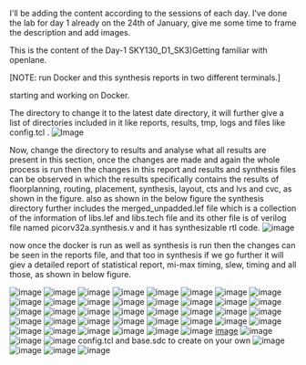 I'll be adding the content according to the sessions of each day. I've done the lab for day 1 already on the 24th of January, give me some time to frame the description and add images.

This is the content of the Day-1 SKY130_D1_SK3)Getting familiar with openlane.

[NOTE: run Docker and this synthesis reports in two different terminals.] 

starting and working on Docker.

The directory to change it to the latest date directory, it will further give a list of directories included in it like reports, results, tmp, logs and files like config.tcl .
![Image](https://github.com/user-attachments/assets/9129308a-620f-4cbf-90ad-8da17c2844e0)

Now, change the directory to results and analyse what all results are present in this section, once the changes are made and again the whole process is run then the changes in this report and results and synthesis files can be observed in which the results specifically contains the results of floorplanning, routing, placement, synthesis, layout, cts and lvs and cvc, as shown in the figure. also as shown in the below figure the synthesis directory further includes the merged_unpadded.lef file which is a collection of the information of libs.lef and libs.tech file and its other file is of verilog file named picorv32a.synthesis.v and it has synthesizable rtl code. 
![image](https://github.com/user-attachments/assets/99769103-7af6-44ef-8f05-ea7eddcec7b1)

now once the docker is run as well as synthesis is run then the changes can be seen in the reports file, and that too in synthesis if we go further it will giev a detailed report of statistical report, mi-max timing, slew, timing and all those, as shown in below figure.

![image](https://github.com/user-attachments/assets/1caddd3a-55ef-48c4-aff2-17db8c6955bc)
![image](https://github.com/user-attachments/assets/056bcee8-18a8-48f2-a743-c867d815ed14)
![image](https://github.com/user-attachments/assets/41926281-8941-48f1-aabf-28f5db8db9ff)
![image](https://github.com/user-attachments/assets/57ae1a93-4e0f-48cb-83ff-233cedc2d2da)
![image](https://github.com/user-attachments/assets/ddadd7f6-0e51-4611-a1e7-9a7e9351a904)
![image](https://github.com/user-attachments/assets/cd6e8cae-153e-4dee-8dc0-bfe87d3ea406)
![image](https://github.com/user-attachments/assets/d92b8857-5c51-434d-99d5-79cb825310c2)
![image](https://github.com/user-attachments/assets/7f300e8e-5a9a-4602-bd80-726aa4e245de)
![image](https://github.com/user-attachments/assets/bb7a5911-7bec-4757-9c2f-90c1f777720b)
![image](https://github.com/user-attachments/assets/00cc5bc9-602f-4066-b53d-c484f69e8ec4)
![image](https://github.com/user-attachments/assets/3d2b6332-d671-4f10-af9e-89532cb097a8)
![image](https://github.com/user-attachments/assets/b34a477d-7ae9-46ec-a75d-f71822d1ca50)
![image](https://github.com/user-attachments/assets/fe3559a4-7465-4345-8d6a-5e125d53ea3d)
![image](https://github.com/user-attachments/assets/56d39b71-98d0-4eb7-bdcc-06838fe84879)
![image](https://github.com/user-attachments/assets/378fea88-c485-4fe0-9af9-fdbdef272a30)
![image](https://github.com/user-attachments/assets/1caf06db-29ed-442b-9fca-aee2cc4a6aa1)
![image](https://github.com/user-attachments/assets/7b37d6ea-c3c7-4365-81cf-91108b4282ba)
![image](https://github.com/user-attachments/assets/d950c6cd-0317-494f-be5b-8d06d12a3309)
![image](https://github.com/user-attachments/assets/79762558-ba97-413d-a156-7751fa8811ca)
![image](https://github.com/user-attachments/assets/b828f20c-41e0-4a38-9de2-fafc0ecf7e4f)
![image](https://github.com/user-attachments/assets/a0a83d6b-274f-4773-a5a9-8eb13670b232)
![image](https://github.com/user-attachments/assets/2b714da7-90e3-4eef-a6a1-bfc2b0e65311)
![image](https://github.com/user-attachments/assets/59a438de-1dce-4486-981e-9006a6117cbd)
![image](https://github.com/user-attachments/assets/52e9c724-f2fc-474b-855b-2c15593aaf88)
![image](https://github.com/user-attachments/assets/528ff3de-57e3-4160-8137-03d404298948)
![image](https://github.com/user-attachments/assets/7311a23d-eb59-4b16-ac9b-2b8cdf5c83cf)
![image](https://github.com/user-attachments/assets/cdaae9b3-c9a4-494c-b469-6be30ea516c1)
![image](https://github.com/user-attachments/assets/4189e070-c523-467b-8c1c-e092a810ab66)
![image](https://github.com/user-attachments/assets/228a59be-735d-4360-96f6-748ad689a8a9)
![image](https://github.com/user-attachments/assets/a7928f5d-f852-4d07-97cb-90f88b3632e4)
![image](https://github.com/user-attachments/assets/9268ff35-2319-4a84-8612-9b945475e642)
![image](https://github.com/user-attachments/assets/0e37dcd6-a3e6-4ed2-b617-956cf325aab7)
![image](https://github.com/user-attachments/assets/965adeee-5cbd-4db0-a5ac-e2d7f0b2b237)
![image](https://github.com/user-attachments/assets/fa2262c9-9650-4ef9-b7de-7ead107cd013)
![image](https://github.com/user-attachments/assets/148c20da-dd58-4e22-93ec-471464f414db)
![image](https://github.com/user-attachments/assets/980333c8-8056-4c8d-ab54-0398eae7c3b1)
![image](https://github.com/user-attachments/assets/03710ac2-bc90-4426-817b-8e9b95e3b95f)
![image](https://github.com/user-attachments/assets/1a95650c-cade-4066-bd61-1a7f0a027ac4)
[image](https://github.com/user-attachments/assets/8eb52dd2-e6b2-4cb8-81e2-176ad5e526e5)
![image](https://github.com/user-attachments/assets/cb436052-09f2-4092-9c88-1566239b8205)
![image](https://github.com/user-attachments/assets/e21385e2-f951-4b60-ac29-40b086d72b4d)
![image](https://github.com/user-attachments/assets/d4090665-23bf-43bb-a1b1-5734714557fb)
config.tcl and base.sdc to create on your own
![image](https://github.com/user-attachments/assets/cb7dbbd4-0f69-4b62-9bf7-340b6e2b14b3)
![image](https://github.com/user-attachments/assets/e8eeb931-ecbd-4b87-931b-9122a798346f)
![image](https://github.com/user-attachments/assets/d4823e92-78f9-49d3-824e-8e014e769ece)
![image](https://github.com/user-attachments/assets/e07f0b58-98da-40ab-82a4-c6065ba2e187)







































